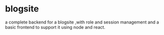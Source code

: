 # blogsite
a complete backend for a blogsite ,with role and session management and a basic frontend to support it using node and react.
